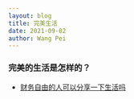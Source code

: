 ```yaml
---
layout: blog
title: 完美生活
date: 2021-09-02
author: Wang Pei
---
```


### 完美的生活是怎样的？

- [财务自由的人可以分享一下生活吗](https://www.zhihu.com/question/452616303/answer/1823715074)
